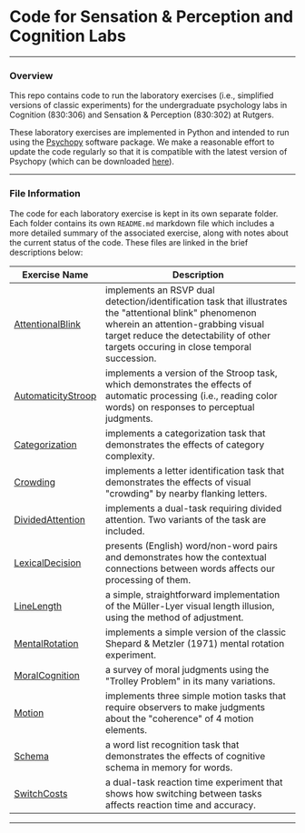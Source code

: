 # Code for Sensation & Perception and Cognition Labs
-----
### Overview

This repo contains code to run the laboratory exercises (i.e., simplified versions of classic experiments) for the undergraduate psychology labs in Cognition (830:306) and Sensation & Perception (830:302) at Rutgers.

These laboratory exercises are implemented in Python and intended to run using the [Psychopy](https://www.psychopy.org/) software package. We make a reasonable effort to update the code regularly so that it is compatible with the latest version of Psychopy (which can be downloaded [here](https://github.com/psychopy/psychopy/releases)).

-----
### File Information

The code for each laboratory exercise is kept in its own separate folder. Each folder contains its own `README.md` markdown file which includes a more detailed summary of the associated exercise, along with notes about the current status of the code. These files are linked in the brief descriptions below:

Exercise Name | Description
---------- | ----------------------------------------------------------------------------------------
[AttentionalBlink](AttentionalBlink/AttentionalBlink-README.md) | implements an RSVP dual detection/identification task that illustrates the "attentional blink" phenomenon wherein an attention-grabbing visual target reduce the detectability of other targets occuring in close temporal succession.
[AutomaticityStroop](AutomaticityStroop/Stroop-README.md) | implements a version of the Stroop task, which demonstrates the effects of automatic processing (i.e., reading color words) on responses to perceptual judgments.
[Categorization](Categorization/Categorization-README.md) | implements a categorization task that demonstrates the effects of category complexity.
[Crowding](Crowding/Crowding-README.md) | implements a letter identification task that demonstrates the effects of visual "crowding" by nearby flanking letters.
[DividedAttention](DividedAttention/DividedAttention-README.md) | implements a dual-task requiring divided attention. Two variants of the task are included.
[LexicalDecision](LexicalDecision/LexicalDecision-README.md) | presents (English) word/non-word pairs and demonstrates how the contextual connections between words affects our processing of them.
[LineLength](LineLength/LineLength-README.md) | a simple, straightforward implementation of the Müller-Lyer visual length illusion, using the method of adjustment.
[MentalRotation](MentalRotation/MentalRotation-README.md) | implements a simple version of the classic Shepard & Metzler (1971) mental rotation experiment.
[MoralCognition](MoralCognition/MoralCognition-README.md) | a survey of moral judgments using the "Trolley Problem" in its many variations.
[Motion](Motion/Motion-README.md) | implements three simple motion tasks that require observers to make judgments about the "coherence" of 4 motion elements.
[Schema](Schema/Schema-README.md) | a word list recognition task that demonstrates the effects of cognitive schema in memory for words.
[SwitchCosts](SwitchCosts/SwitchCosts-README.md) | a dual-task reaction time experiment that shows how switching between tasks affects reaction time and accuracy.

-----